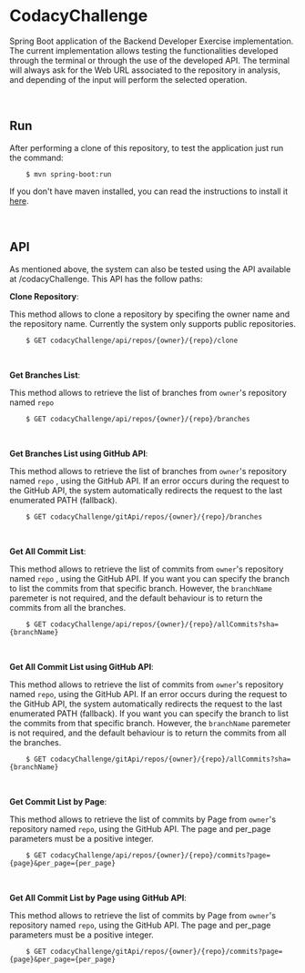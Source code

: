 # CodacyChallenge

Spring Boot application of the Backend Developer Exercise implementation. 
The current implementation allows testing the functionalities developed through the terminal or through the use of the developed API. The terminal will always ask for the Web URL associated to the repository in analysis, and depending of the input will perform the selected operation. 

<br>

## Run 

After performing a clone of this repository, to test the application just run the command:

        $ mvn spring-boot:run
        
If you don't have maven installed, you can read the instructions to install it [here](https://maven.apache.org/install.html).

<br> 

## API 

As mentioned above, the system can also be tested using the API available at /codacyChallenge. 
This API has the follow paths:

   **Clone Repository**:
   
This method allows to clone a repository by specifing the owner name and the repository name. 
Currently the system only supports public repositories.
        
        $ GET codacyChallenge/api/repos/{owner}/{repo}/clone

<br>

   **Get Branches List**:
   
This method allows to retrieve the list of branches from `owner`'s repository named `repo` 
        
        $ GET codacyChallenge/api/repos/{owner}/{repo}/branches

<br>

   **Get Branches List using GitHub API**:
   
This method allows to retrieve the list of branches from `owner`'s repository named `repo` , using the GitHub API. If an error occurs during the request to the GitHub API, the system automatically redirects the request to the last enumerated PATH (fallback).

        $ GET codacyChallenge/gitApi/repos/{owner}/{repo}/branches

<br>

   **Get All Commit List**:
        
This method allows to retrieve the list of commits from `owner`'s repository named `repo` , using the GitHub API. If you want you can specify the branch to list the commits from that specific branch. However, the `branchName` paremeter is not required, and the default behaviour is to return the commits from all the branches. 
 
        $ GET codacyChallenge/api/repos/{owner}/{repo}/allCommits?sha={branchName}

<br>


   **Get All Commit List using GitHub API**:
   
This method allows to retrieve the list of commits from `owner`'s repository named `repo`, using the GitHub API. If an error occurs during the request to the GitHub API, the system automatically redirects the request to the last enumerated PATH (fallback). If you want you can specify the branch to list the commits from that specific branch. However, the `branchName` paremeter is not required, and the default behaviour is to return the commits from all the branches. 
        
        $ GET codacyChallenge/gitApi/repos/{owner}/{repo}/allCommits?sha={branchName}    
   
<br>

   **Get Commit List by Page**:
   
This method allows to retrieve the list of commits by Page from `owner`'s repository named `repo`, using the GitHub API. The page and per_page parameters must be a positive integer.

        $ GET codacyChallenge/api/repos/{owner}/{repo}/commits?page={page}&per_page={per_page}  

<br>

   **Get All Commit List by Page using GitHub API**:
        
This method allows to retrieve the list of commits by Page from `owner`'s repository named `repo`, using the GitHub API. The page and per_page parameters must be a positive integer.
         
        $ GET codacyChallenge/gitApi/repos/{owner}/{repo}/commits?page={page}&per_page={per_page}  

